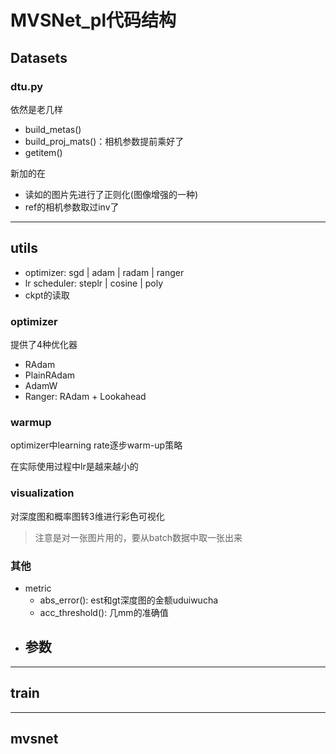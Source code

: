 # MVSNet_pl代码结构

## Datasets

### dtu.py

依然是老几样

- build_metas()
- build_proj_mats()：相机参数提前乘好了
- getitem()

新加的在

- 读如的图片先进行了正则化(图像增强的一种)
- ref的相机参数取过inv了

---

## utils

- optimizer: sgd | adam | radam | ranger
- lr scheduler: steplr | cosine | poly
- ckpt的读取

### optimizer

提供了4种优化器

- RAdam
- PlainRAdam
- AdamW
- Ranger: RAdam + Lookahead

### warmup

optimizer中learning rate逐步warm-up策略

在实际使用过程中lr是越来越小的

### visualization

对深度图和概率图转3维进行彩色可视化

> 注意是对一张图片用的，要从batch数据中取一张出来
> 

### 其他

- metric
    - abs_error(): est和gt深度图的金额uduiwucha
    - acc_threshold(): 几mm的准确值
- 参数
    - 

---

## train

---

## mvsnet